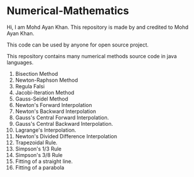 # Numerical-Mathematics
Hi, I am Mohd Ayan Khan.
This repository is made by and credited to Mohd Ayan Khan.

This code can be used by anyone for open source project.



This repository contains many numerical methods source code in java languages.
1. Bisection Method
2. Newton-Raphson Method
3. Regula Falsi
4. Jacobi-Iteration Method
5. Gauss-Seidel Method
6. Newton's Forward Interpolation
7. Newton's Backward Interpolation
8. Gauss's Central Forward Interpolation.
9. Gauss's Central Backward Interpolation.
10. Lagrange's Interpolation.
11. Newton's Divided Difference Interpolation
12. Trapezoidal Rule.
13. Simpson's 1/3 Rule
14. Simpson's 3/8 Rule
15. Fitting of a straight line.
17. Fitting of a parabola
